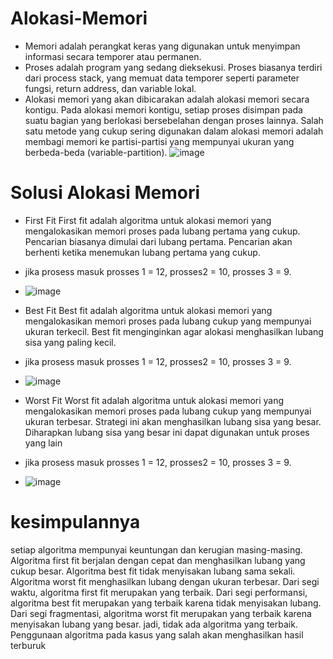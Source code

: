 # Alokasi-Memori
- Memori adalah perangkat keras yang digunakan untuk menyimpan informasi secara temporer atau permanen.
- Proses adalah program yang sedang dieksekusi. Proses biasanya terdiri dari process stack, yang memuat data temporer seperti parameter fungsi, return address, dan variable lokal.
- Alokasi memori yang akan dibicarakan adalah alokasi memori secara kontigu. Pada alokasi memori kontigu, setiap proses disimpan pada suatu bagian yang berlokasi bersebelahan dengan proses lainnya. Salah satu metode yang cukup sering digunakan dalam alokasi memori adalah membagi memori ke partisi-partisi yang mempunyai ukuran yang berbeda-beda (variable-partition). 
![image](https://user-images.githubusercontent.com/87927396/164263160-13c9f25d-d9c9-4a92-8a6e-c3e8dd41b6cc.png)

# Solusi Alokasi Memori
- First Fit
First fit adalah algoritma untuk alokasi memori yang mengalokasikan memori proses pada lubang pertama yang cukup. Pencarian biasanya dimulai dari lubang pertama. Pencarian akan berhenti ketika menemukan lubang pertama yang cukup.
- jika prosess masuk prosses 1 = 12, prosses2 = 10, prosses 3 = 9.
- ![image](https://user-images.githubusercontent.com/87927396/164264061-fd0b3700-6c90-4aa4-b942-4fa692cef809.png)

- Best Fit
Best fit adalah algoritma untuk alokasi memori yang mengalokasikan memori proses pada lubang cukup yang mempunyai ukuran terkecil. Best fit menginginkan agar alokasi menghasilkan lubang sisa yang paling kecil.
- jika prosess masuk prosses 1 = 12, prosses2 = 10, prosses 3 = 9.
- ![image](https://user-images.githubusercontent.com/87927396/164264655-fdd4f730-c1ea-43bb-86af-9d14a978b864.png)

- Worst Fit
Worst fit adalah algoritma untuk alokasi memori yang mengalokasikan memori proses pada lubang cukup yang mempunyai ukuran terbesar. Strategi ini akan menghasilkan lubang sisa yang besar. Diharapkan lubang sisa yang besar ini dapat digunakan untuk proses yang lain
- jika prosess masuk prosses 1 = 12, prosses2 = 10, prosses 3 = 9.
- ![image](https://user-images.githubusercontent.com/87927396/164264753-b6b7dd68-bba7-43ef-b762-fa4c64dd7588.png)

# kesimpulannya
setiap algoritma mempunyai keuntungan dan kerugian masing-masing. Algoritma first fit berjalan dengan cepat dan menghasilkan lubang yang cukup besar. Algoritma best fit tidak menyisakan lubang sama sekali. Algoritma worst fit menghasilkan lubang dengan ukuran terbesar. Dari segi waktu, algoritma first fit merupakan yang terbaik. Dari segi performansi, algoritma best fit merupakan yang terbaik karena tidak menyisakan lubang. Dari segi fragmentasi, algoritma worst fit merupakan yang terbaik karena menyisakan lubang yang besar. 
jadi, tidak ada algoritma yang terbaik. Penggunaan algoritma pada kasus yang salah akan menghasilkan hasil terburuk
